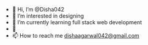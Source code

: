 - 👋 Hi, I’m @Disha042
- 👀 I’m interested in designing
- 🌱 I’m currently learning full stack web development
- 💞️
- 📫 How to reach me dishaagarwal042@gmail.com

<!---
Disha042/Disha042 is a ✨ special ✨ repository because its `README.md` (this file) appears on your GitHub profile.
You can click the Preview link to take a look at your changes.
--->
